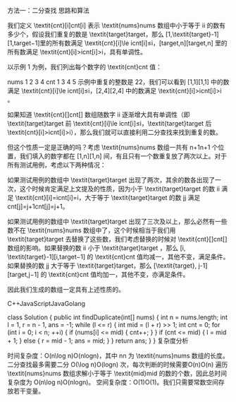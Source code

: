 方法一：二分查找
思路和算法

我们定义 \textit{cnt}[i]cnt[i] 表示 \textit{nums}nums 数组中小于等于 ii 的数有多少个，假设我们重复的数是 \textit{target}target，那么 [1,\textit{target}-1][1,target−1]里的所有数满足 \textit{cnt}[i]\le icnt[i]≤i，[target,n][target,n] 里的所有数满足 \textit{cnt}[i]>icnt[i]>i，具有单调性。

以示例 1 为例，我们列出每个数字的 \textit{cnt}cnt 值：

nums	1	2	3	4
cnt	1	3	4	5
示例中重复的整数是 22，我们可以看到 [1,1][1,1] 中的数满足 \textit{cnt}[i]\le icnt[i]≤i，[2,4][2,4] 中的数满足 \textit{cnt}[i]>icnt[i]>i 。

如果知道 \textit{cnt}[]cnt[] 数组随数字 ii 逐渐增大具有单调性（即 \textit{target}target 前 \textit{cnt}[i]\le icnt[i]≤i，\textit{target}target 后 \textit{cnt}[i]>icnt[i]>i），那么我们就可以直接利用二分查找来找到重复的数。

但这个性质一定是正确的吗？考虑 \textit{nums}nums 数组一共有 n+1n+1 个位置，我们填入的数字都在 [1,n][1,n] 间，有且只有一个数重复放了两次以上。对于所有测试用例，考虑以下两种情况：

如果测试用例的数组中 \textit{target}target 出现了两次，其余的数各出现了一次，这个时候肯定满足上文提及的性质，因为小于 \textit{target}target 的数 ii 满足 \textit{cnt}[i]=icnt[i]=i，大于等于 \textit{target}target 的数 jj 满足 cnt[j]=j+1cnt[j]=j+1。

如果测试用例的数组中 \textit{target}target 出现了三次及以上，那么必然有一些数不在 \textit{nums}nums 数组中了，这个时候相当于我们用 \textit{target}target 去替换了这些数，我们考虑替换的时候对 \textit{cnt}[]cnt[] 数组的影响。如果替换的数 ii 小于 \textit{target}target ，那么 [i, \textit{target}-1][i,target−1] 的 \textit{cnt}cnt 值均减一，其他不变，满足条件。如果替换的数 jj 大于等于 \textit{target}target，那么 [\textit{target}, j-1][target,j−1] 的 \textit{cnt}cnt 值均加一，其他不变，亦满足条件。

因此我们生成的数组一定具有上述性质的。

C++JavaScriptJavaGolang

class Solution {
public int findDuplicate(int[] nums) {
int n = nums.length;
int l = 1, r = n - 1, ans = -1;
while (l <= r) {
int mid = (l + r) >> 1;
int cnt = 0;
for (int i = 0; i < n; ++i) {
if (nums[i] <= mid) {
cnt++;
}
}
if (cnt <= mid) {
l = mid + 1;
} else {
r = mid - 1;
ans = mid;
}
}
return ans;
}
}
复杂度分析

时间复杂度：O(n\log n)O(nlogn)，其中 nn 为 \textit{nums}nums 数组的长度。二分查找最多需要二分 O(\log n)O(logn) 次，每次判断的时候需要O(n)O(n) 遍历 \textit{nums}nums 数组求解小于等于 \textit{mid}mid 的数的个数，因此总时间复杂度为 O(n\log n)O(nlogn)。
空间复杂度：O(1)O(1)。我们只需要常数空间存放若干变量。
